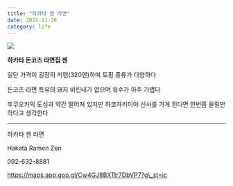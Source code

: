```yaml
---
title: "하카타 젠 라면"
date: 2022-11-26
category: life
---
```


![](/storage/20221126195423550615.jpg)

**하카타 돈코츠 라면집 젠**

일단 가격이 굉장히 저렴(320엔)하며 토핑 종류가 다양하다

돈코츠 라면 특유의 돼지 비린내가 없으며 육수가 아주 가볍다

후쿠오카의 도심과 약간 떨어져 있지만 하코자키미야 신사를 가게 된다면 한번쯤 들릴만 하다고 생각한다

---

하카타 젠 라면

Hakata Ramen Zen

092-632-8881

https://maps.app.goo.gl/Cw4GJ8BXTtr7DbVP7?g\_st=ic
